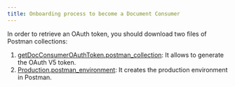```yaml
---
title: Onboarding process to become a Document Consumer
---
```


In order to retrieve an OAuth token, you should download two files of Postman collections:

1. [getDocConsumerOAuthToken.postman_collection](https://github.com/be-smals-ebox/OAuth-examples/blob/master/ouath-introspect/src/main/java/be/smals/ebox/poc/oauth/instropsect/getDocConsumerOAuthToken.postman_collection.json): It allows to generate the OAuth V5 token.
2. [Production.postman_environment](https://github.com/be-smals-ebox/OAuth-examples/blob/master/ouath-introspect/src/main/java/be/smals/ebox/poc/oauth/instropsect/Production.postman_environment.json): It creates the production environment in Postman.

